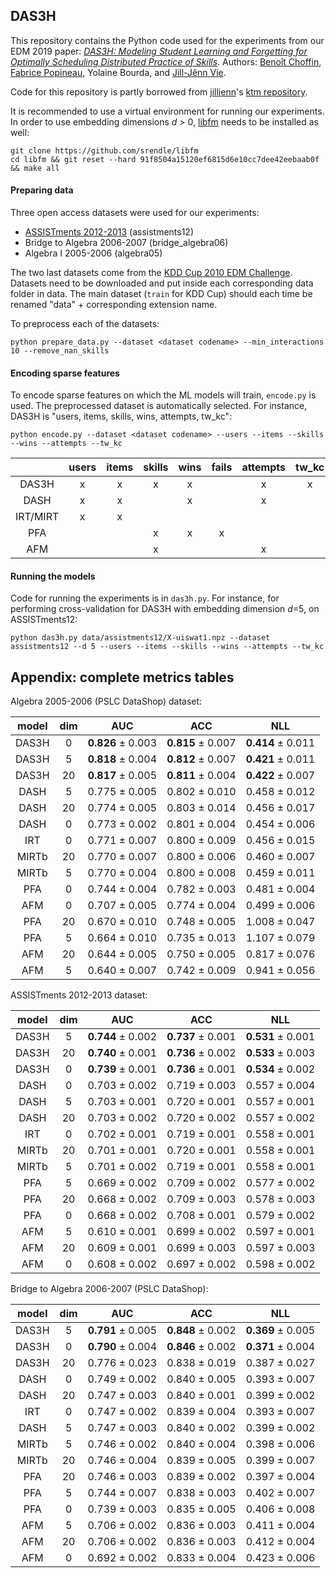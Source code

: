 ## DAS3H

This repository contains the Python code used for the experiments from our EDM 2019 paper: [_DAS3H: Modeling Student Learning and Forgetting for
Optimally Scheduling Distributed Practice of Skills_](https://arxiv.org/abs/1905.06873). Authors: [Benoît Choffin](https://github.com/BenoitChoffin), [Fabrice Popineau](https://github.com/fpopineau), Yolaine Bourda, and [Jill-Jênn Vie](https://github.com/jilljenn).

Code for this repository is partly borrowed from [jilljenn](http://jill-jenn.net/)'s [ktm repository](https://github.com/jilljenn/ktm).

It is recommended to use a virtual environment for running our experiments. In order to use embedding dimensions *d* > 0, [libfm](https://github.com/srendle/libfm) needs to be installed as well:

```
git clone https://github.com/srendle/libfm
cd libfm && git reset --hard 91f8504a15120ef6815d6e10cc7dee42eebaab0f && make all
```

#### Preparing data

Three open access datasets were used for our experiments:
* [ASSISTments 2012-2013](https://sites.google.com/site/assistmentsdata/home/2012-13-school-data-with-affect) (assistments12)
* Bridge to Algebra 2006-2007 (bridge_algebra06)
* Algebra I 2005-2006 (algebra05)

The two last datasets come from the [KDD Cup 2010 EDM Challenge](http://pslcdatashop.web.cmu.edu/KDDCup/downloads.jsp). Datasets need to be downloaded and put inside each corresponding data folder in data. The main dataset (`train` for KDD Cup) should each time be renamed "data" + corresponding extension name.

To preprocess each of the datasets:

```
python prepare_data.py --dataset <dataset codename> --min_interactions 10 --remove_nan_skills
```

#### Encoding sparse features

To encode sparse features on which the ML models will train, `encode.py` is used. The preprocessed dataset is automatically selected. For instance, DAS3H is "users, items, skills, wins, attempts, tw_kc":

```
python encode.py --dataset <dataset codename> --users --items --skills --wins --attempts --tw_kc
```

|   | users | items | skills | wins | fails | attempts | tw_kc | tw_items |
|:-:|:-----:|:-----:|:------:|:----:|:-----:|:--------:|:-----:|:--------:|
| DAS3H | x | x | x | x | | x | x | |
| DASH | x | x | | x | | x | | x |
| IRT/MIRT | x | x | | | | | | |
| PFA | | | x | x | x | | | |
| AFM | | | x | | | x | | |

#### Running the models

Code for running the experiments is in `das3h.py`. For instance, for performing cross-validation for DAS3H with embedding dimension *d*=5, on ASSISTments12:

```
python das3h.py data/assistments12/X-uiswat1.npz --dataset assistments12 --d 5 --users --items --skills --wins --attempts --tw_kc
```

## Appendix: complete metrics tables
Algebra 2005-2006 (PSLC DataShop) dataset:

| model | dim | AUC | ACC | NLL |
|:-:|:-----:|:-----:|:------:|:----:|
| DAS3H | 0 | **0.826** ± 0.003 | **0.815** ± 0.007 | **0.414** ± 0.011 |
| DAS3H | 5 | **0.818** ± 0.004 | **0.812** ± 0.007 | **0.421** ± 0.011 |
| DAS3H | 20 | **0.817** ± 0.005 | **0.811** ± 0.004  | **0.422** ± 0.007 |
| DASH | 5 | 0.775 ± 0.005 | 0.802 ± 0.010 | 0.458 ± 0.012 |
| DASH | 20 | 0.774 ± 0.005 | 0.803 ± 0.014 | 0.456 ± 0.017 |
| DASH | 0 | 0.773 ± 0.002 | 0.801 ± 0.004 | 0.454 ± 0.006 |
| IRT | 0 | 0.771 ± 0.007 | 0.800 ± 0.009 | 0.456 ± 0.015 |
| MIRTb | 20 | 0.770 ± 0.007 | 0.800 ± 0.006 | 0.460 ± 0.007 |
| MIRTb | 5 | 0.770 ± 0.004 | 0.800 ± 0.008 | 0.459 ± 0.011|
| PFA | 0 | 0.744 ± 0.004 | 0.782 ± 0.003 | 0.481 ± 0.004 |
| AFM | 0 | 0.707 ± 0.005 | 0.774 ± 0.004 | 0.499 ± 0.006 |
| PFA | 20 | 0.670 ± 0.010 | 0.748 ± 0.005 | 1.008 ± 0.047 |
| PFA | 5 | 0.664 ± 0.010 | 0.735 ± 0.013 | 1.107 ± 0.079 |
| AFM | 20 | 0.644 ± 0.005 | 0.750 ± 0.005 | 0.817 ± 0.076 |
| AFM | 5 | 0.640 ± 0.007 | 0.742 ± 0.009 | 0.941 ± 0.056 |

ASSISTments 2012-2013 dataset:

| model | dim | AUC | ACC | NLL |
|:-:|:-----:|:-----:|:------:|:----:|
| DAS3H | 5 | **0.744** ± 0.002 | **0.737** ± 0.001 | **0.531** ± 0.001 |
| DAS3H | 20 | **0.740** ± 0.001 | **0.736** ± 0.002 | **0.533** ± 0.003 |
| DAS3H | 0 | **0.739** ± 0.001 | **0.736** ± 0.001 | **0.534** ± 0.002 |
| DASH | 0 | 0.703 ± 0.002 | 0.719 ± 0.003 | 0.557 ± 0.004 |
| DASH | 5 | 0.703 ± 0.001 | 0.720 ± 0.001 | 0.557 ± 0.001 |
| DASH | 20 | 0.703 ± 0.002 | 0.720 ± 0.002 | 0.557 ± 0.002 |
| IRT | 0 | 0.702 ± 0.001 | 0.719 ± 0.001 | 0.558 ± 0.001 |
| MIRTb | 20 | 0.701 ± 0.001 | 0.720 ± 0.001 | 0.558 ± 0.001 |
| MIRTb | 5 | 0.701 ± 0.002 | 0.719 ± 0.001 | 0.558 ± 0.001 |
| PFA | 5 | 0.669 ± 0.002 | 0.709 ± 0.002 | 0.577 ± 0.002 |
| PFA | 20 | 0.668 ± 0.002 | 0.709 ± 0.003 | 0.578 ± 0.003|
| PFA | 0 | 0.668 ± 0.002 | 0.708 ± 0.001 | 0.579 ± 0.002 |
| AFM | 5 | 0.610 ± 0.001 | 0.699 ± 0.002 | 0.597 ± 0.001 |
| AFM | 20 | 0.609 ± 0.001 | 0.699 ± 0.003 | 0.597 ± 0.003 |
| AFM | 0 | 0.608 ± 0.002 | 0.697 ± 0.002 | 0.598 ± 0.002 |

Bridge to Algebra 2006-2007 (PSLC DataShop):

| model | dim | AUC | ACC | NLL |
|:-:|:-----:|:-----:|:------:|:----:|
| DAS3H | 5 | **0.791** ± 0.005 | **0.848** ± 0.002 | **0.369** ± 0.005 |
| DAS3H | 0 | **0.790** ± 0.004 | **0.846** ± 0.002 | **0.371** ± 0.004 |
| DAS3H | 20 | 0.776 ± 0.023 | 0.838 ± 0.019 | 0.387 ± 0.027 |
| DASH | 0 | 0.749 ± 0.002 | 0.840 ± 0.005 | 0.393 ± 0.007 |
| DASH | 20 | 0.747 ± 0.003 | 0.840 ± 0.001 | 0.399 ± 0.002 |
| IRT | 0 | 0.747 ± 0.002 | 0.839 ± 0.004 | 0.393 ± 0.007 |
| DASH | 5 | 0.747 ± 0.003 | 0.840 ± 0.002 | 0.399 ± 0.002 |
| MIRTb | 5 | 0.746 ± 0.002 | 0.840 ± 0.004 | 0.398 ± 0.006 |
| MIRTb | 20 | 0.746 ± 0.004 | 0.839 ± 0.005 | 0.399 ± 0.007 |
| PFA | 20 | 0.746 ± 0.003 | 0.839 ± 0.002 | 0.397 ± 0.004 |
| PFA | 5 | 0.744 ± 0.007 | 0.838 ± 0.003 | 0.402 ± 0.007 |
| PFA | 0 | 0.739 ± 0.003 | 0.835 ± 0.005 | 0.406 ± 0.008 |
| AFM | 5 | 0.706 ± 0.002 | 0.836 ± 0.003 | 0.411 ± 0.004 |
| AFM | 20 | 0.706 ± 0.002 | 0.836 ± 0.003 | 0.412 ± 0.004 |
| AFM | 0 | 0.692 ± 0.002 | 0.833 ± 0.004 | 0.423 ± 0.006 |
